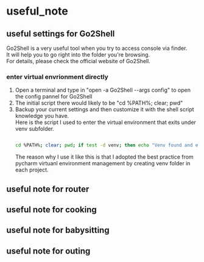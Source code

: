 # useful_note

## useful settings for Go2Shell
Go2Shell is a very useful tool when you try to access console via finder.  
It will help you to go right into the folder you're browsing.  
For details, please check the official website of Go2Shell.  
### enter virtual envrionment directly
1. Open a terminal and type in "open -a Go2Shell --args config" to open the config pannel for Go2Shell
2. The initial script there would likely to be "cd %PATH%; clear; pwd"
3. Backup your current settings and then customize it with the shell script knowledge you have.  
   Here is the script I used to enter the virtual environment that exits under venv subfolder.  
   ```bash
   
   cd %PATH%; clear; pwd; if test -d venv; then echo "Venv found and enter python virtual environment "; source venv/bin/activate; else echo "Normal mode"; fi;  
   
   ```
   The reason why I use it like this is that I adopted the best practice from pycharm virtuanl environment management by creating venv folder in each project.  
   
## useful note for router

## useful note for cooking

## useful note for babysitting

## useful note for outing

